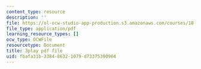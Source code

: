 ```yaml
---
content_type: resource
description: ''
file: https://ol-ocw-studio-app-production.s3.amazonaws.com/courses/18-01sc-single-variable-calculus-fall-2010/fbafa31b338486321079d73375390964_13UPhn32Mjs.pdf
file_type: application/pdf
learning_resource_types: []
ocw_type: OCWFile
resourcetype: Document
title: 3play pdf file
uid: fbafa31b-3384-8632-1079-d73375390964
---
```

